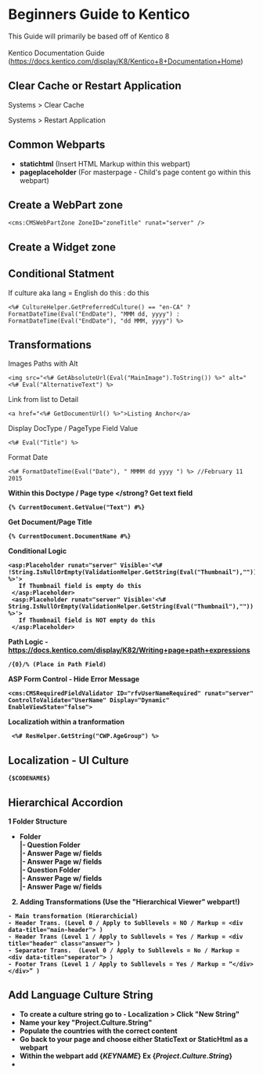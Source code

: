 Beginners Guide to Kentico
=============================

This Guide will primarily be based off of Kentico 8
<br>
<br>
Kentico Documentation Guide (https://docs.kentico.com/display/K8/Kentico+8+Documentation+Home)

Clear Cache or Restart Application
--------- 
<p>Systems > Clear Cache</p>
<p>Systems > Restart Application</p>

Common Webparts
--------- 
- __statichtml__ (Insert HTML Markup within this webpart)
- __pageplaceholder__ (For masterpage - Child's page content go within this webpart)



Create a WebPart zone
--------

```
<cms:CMSWebPartZone ZoneID="zoneTitle" runat="server" />
```
Create a Widget zone
--------



Conditional Statment
--------
If culture aka lang = English do this : do this
```
<%# CultureHelper.GetPreferredCulture() == "en-CA" ? FormatDateTime(Eval("EndDate"), "MMM dd, yyyy") : FormatDateTime(Eval("EndDate"), "dd MMM, yyyy") %>

```
Transformations
--------
Images Paths with Alt
```
<img src="<%# GetAbsoluteUrl(Eval("MainImage").ToString()) %>" alt="<%# Eval("AlternativeText") %>
```
Link from list to Detail
```
<a href="<%# GetDocumentUrl() %>">Listing Anchor</a>
```
Display DocType / PageType Field Value
```
<%# Eval("Title") %>
```
Format Date
```
<%# FormatDateTime(Eval("Date"), " MMMM dd yyyy ") %> //February 11 2015 
```
<strong>Within this Doctype / Page type </strong?
Get text field 
```
{% CurrentDocument.GetValue("Text") #%}
```
Get Document/Page Title
```
{% CurrentDocument.DocumentName #%}
```
Conditional Logic
```
<asp:Placeholder runat="server" Visible='<%# !String.IsNullOrEmpty(ValidationHelper.GetString(Eval("Thumbnail"),"")) %>'>  
   If Thumbnail field is empty do this
 </asp:Placeholder>
 <asp:Placeholder runat="server" Visible='<%# String.IsNullOrEmpty(ValidationHelper.GetString(Eval("Thumbnail"),"")) %>'>  
   If Thumbnail field is NOT empty do this
 </asp:Placeholder>
```

Path Logic - https://docs.kentico.com/display/K82/Writing+page+path+expressions
```
/{0}/% (Place in Path Field)
```

ASP Form Control - Hide Error Message
```
<cms:CMSRequiredFieldValidator ID="rfvUserNameRequired" runat="server" ControlToValidate="UserName" Display="Dynamic" EnableViewState="false">
```

Localizatioh within a tranformation
```
 <%# ResHelper.GetString("CWP.AgeGroup") %>
```

Localization - UI Culture
--------
```
{$CODENAME$}
```

Hierarchical Accordion
--------
1 Folder Structure

- Folder <br>
  |- Question Folder <br>
     |- Answer Page w/ fields <br>
     |- Answer Page w/ fields <br>
  |- Question Folder <br>
     |- Answer Page w/ fields <br>
     |- Answer Page w/ fields <br>

2.	Adding Transformations (Use the "Hierarchical Viewer" webpart!)
```
- Main transformation (Hierarchicial)
- Header Trans. (Level 0 / Apply to Subllevels = NO / Markup = <div data-title="main-header"> )
- Header Trans (Level 1 / Apply to Subllevels = Yes / Markup = <div title="header" class="answer"> )
- Separator Trans.  (Level 0 / Apply to Subllevels = No / Markup = <div data-title="seperator"> )
- Footer Trans (Level 1 / Apply to Subllevels = Yes / Markup = “</div> </div>” )
```


Add Language Culture String
--------

- To create a culture string go to - Localization > Click "New String"
- Name your key "Project.Culture.String"
- Populate the countries with the correct content
- Go back to your page and choose either StaticText or StaticHtml as a webpart
- Within the webpart add {$KEYNAME$} Ex {$Project.Culture.String$}
-

